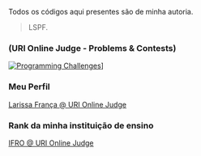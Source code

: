 Todos os códigos aqui presentes são de minha autoria.  
> LSPF.

### (URI Online Judge - Problems & Contests)
[![Programming Challenges](https://pulpo-site-3tduojw3tlwg6yqrnax.netdna-ssl.com/wp-content/uploads/2017/01/Logo_URI-300x191.png)](https://www.urionlinejudge.com.br)]

### Meu Perfil
[Larissa França @ URI Online Judge](https://www.urionlinejudge.com.br/judge/pt/profile/253887)

### Rank da minha instituição de ensino
[IFRO @ URI Online Judge](https://www.urionlinejudge.com.br/judge/pt/users/university/ifro)
